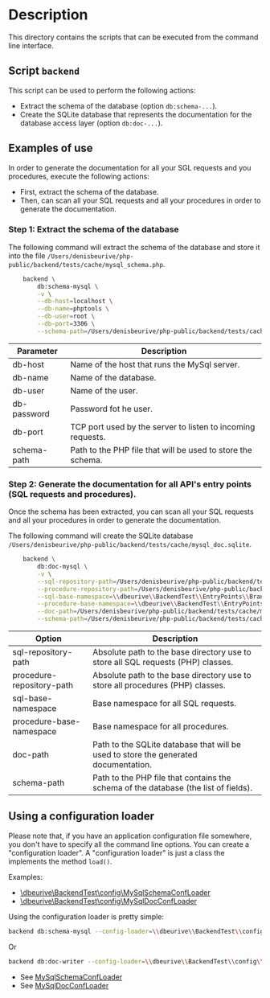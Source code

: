 # Description

This directory contains the scripts that can be executed from the command line interface.

## Script `backend`

This script can be used to perform the following actions:

   * Extract the schema of the database (option `db:schema-...`).
   * Create the SQLite database that represents the documentation for the database access layer (option `db:doc-...`).

## Examples of use

In order to generate the documentation for all your SGL requests and you procedures, execute the following actions:

* First, extract the schema of the database.
* Then, can scan all your SQL requests and all your procedures in order to generate the documentation.

### Step 1: Extract the schema of the database

The following command will extract the schema of the database and store it into the file `/Users/denisbeurive/php-public/backend/tests/cache/mysql_schema.php`.

```sh
    backend \
        db:schema-mysql \
        -v \
        --db-host=localhost \
        --db-name=phptools \
        --db-user=root \
        --db-port=3306 \
        --schema-path=/Users/denisbeurive/php-public/backend/tests/cache/mysql_schema.php
```

| Parameter                 | Description                                                    |
|---------------------------|----------------------------------------------------------------|
| db-host                   | Name of the host that runs the MySql server.                   |
| db-name                   | Name of the database.                                          |
| db-user                   | Name of the user.                                              |
| db-password               | Password fot he user.                                          |
| db-port                   | TCP port used by the server to listen to incoming requests.    |
| schema-path               | Path to the PHP file that will be used to store the schema.    |

### Step 2: Generate the documentation for all API's entry points (SQL requests and procedures).

Once the schema has been extracted, you can scan all your SQL requests and all your procedures in order to generate the documentation.

The following command will create the SQLite database `/Users/denisbeurive/php-public/backend/tests/cache/mysql_doc.sqlite`.

```sh
    backend \
        db:doc-mysql \
        -v \
        --sql-repository-path=/Users/denisbeurive/php-public/backend/tests/EntryPoints/Brands/MySql/Sqls \
        --procedure-repository-path=/Users/denisbeurive/php-public/backend/tests/EntryPoints/Brands/MySql/Procedures \
        --sql-base-namespace=\\dbeurive\\BackendTest\\EntryPoints\\Brands\\MySql\\Sqls \
        --procedure-base-namespace=\\dbeurive\\BackendTest\\EntryPoints\\Brands\\MySql\\Procedures \
        --doc-path=/Users/denisbeurive/php-public/backend/tests/cache/mysql_doc.sqlite \
        --schema-path=/Users/denisbeurive/php-public/backend/tests/cache/mysql_schema.php
```

| Option                    | Description                                                                                   |
|---------------------------|-----------------------------------------------------------------------------------------------|
| sql-repository-path       | Absolute path to the base directory use to store all SQL requests (PHP) classes.              |
| procedure-repository-path | Absolute path to the base directory use to store all procedures (PHP) classes.                |
| sql-base-namespace        | Base namespace for all SQL requests.                                                          |
| procedure-base-namespace  | Base namespace for all procedures.                                                            |
| doc-path                  | Path to the SQLite database that will be used to store the generated documentation.           |
| schema-path               | Path to the PHP file that contains the schema of the database (the list of fields).           |

## Using a configuration loader

Please note that, if you have an application configuration file somewhere, you don't have to specify all the command line options.
You can create a "configuration loader".
A "configuration loader" is just a class the implements the method `load()`.

Examples:

* [\dbeurive\BackendTest\config\MySqlSchemaConfLoader](https://github.com/dbeurive/backend/blob/master/tests/config/MySqlSchemaConfLoader.php)
* [\dbeurive\BackendTest\config\MySqlDocConfLoader](https://github.com/dbeurive/backend/blob/master/tests/config/MySqlDocConfLoader.php)


Using the configuration loader is pretty simple:

```sh
backend db:schema-mysql --config-loader=\\dbeurive\\BackendTest\\config\\MySqlSchemaConfLoader
```

Or

```sh
backend db:doc-writer --config-loader=\\dbeurive\\BackendTest\\config\\MySqlDocConfLoader
```

* See [MySqlSchemaConfLoader](https://github.com/dbeurive/backend/blob/master/tests/config/MySqlSchemaConfLoader.php) 
* See [MySqlDocConfLoader](https://github.com/dbeurive/backend/blob/master/tests/config/MySqlDocConfLoader.php)

